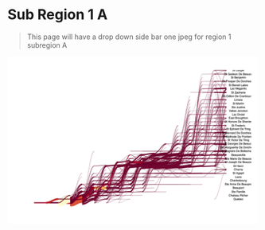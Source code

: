 # Sub Region 1 A

> This page will have a drop down side bar one jpeg for region 1 subregion A

![r1A](./images/r1A.jpg)

